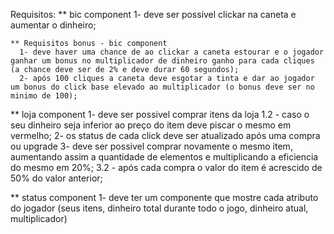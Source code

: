 Requisitos:
  ** bic component
    1- deve ser possivel clickar na caneta e aumentar o dinheiro;
    
    ** Requisitos bonus - bic component
      1- deve haver uma chance de ao clickar a caneta estourar e o jogador ganhar um bonus no multiplicador de dinheiro ganho para cada cliques (a chance deve ser de 2% e deve durar 60 segundos);
      2- após 100 cliques a caneta deve esgotar a tinta e dar ao jogador um bonus do click base elevado ao multiplicador (o bonus deve ser no minimo de 100);
  
  ** loja component
    1- deve ser possivel comprar itens da loja
      1.2 - caso o seu dinheiro seja inferior ao preço do item deve piscar o mesmo em vermelho;
    2- os status de cada click deve ser atualizado após uma compra ou upgrade
    3- deve ser possivel comprar novamente o mesmo item, aumentando assim a quantidade de elementos e multiplicando a eficiencia do mesmo em 20%;
      3.2 - após cada compra o valor do item é acrescido de 50% do valor anterior; 

  ** status component
    1- deve ter um componente que mostre cada atributo do jogador (seus itens, dinheiro total durante todo o jogo, dinheiro atual, multiplicador)